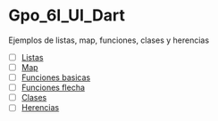 # Gpo_6I_UI_Dart
Ejemplos de listas, map, funciones, clases y herencias 
- [ ] [Listas](https://dartpad.dartlang.org/d35f2c5f5ab6649626d563014336dad)
- [ ] [Map](https://dartpad.dartlang.org/)
- [ ] [Funciones basicas](https://dartpad.dartlang.org/)
- [ ] [Funciones flecha](https://dartpad.dartlang.org/)
- [ ] [Clases](https://dartpad.dartlang.org/) 
- [ ] [Herencias](https://dartpad.dartlang.org/)
